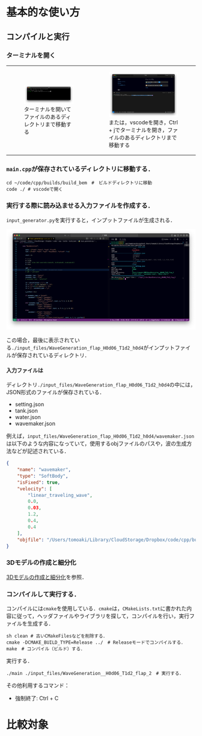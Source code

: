 # 基本的な使い方

## コンパイルと実行

### ターミナルを開く

<table>
    <tr>
        <td>
            <figure>
                <img src="./img/README_FOR_STUDENTS_terminal1.png" width="500px" alt="Image Description"><br>
                <figcaption>ターミナルを開いてファイルのあるディレクトリまで移動する</figcaption>
            </figure>
        </td>
        <td>
            <figure>
                <img src="./img/README_FOR_STUDENTS_terminal2.png" width="500px" alt="Image Description"><br>
                <figcaption>または，vscodeを開き，Ctrl + jでターミナルを開き，ファイルのあるディレクトリまで移動する</figcaption>
            </figure>
        </td>
    </tr>
</table>


### `main.cpp`が保存されているディレクトリに移動する．

```shell
cd ~/code/cpp/builds/build_bem　#　ビルドディレクトリに移動
code ./ # vscodeで開く
```

### 実行する際に読み込ませる入力ファイルを作成する．

`input_generator.py`を実行すると，インプットファイルが生成される．

<img src="./img/README_FOR_STUDENTS_wavegeneration.png" width="900px">

この場合，最後に表示されている`./input_files/WaveGeneration_flap_H0d06_T1d2_h0d4`がインプットファイルが保存されているディレクトリ．

#### 入力ファイルは

ディレクトリ`./input_files/WaveGeneration_flap_H0d06_T1d2_h0d4`の中には，JSON形式のファイルが保存されている．

* setting.json
* tank.json
* water.json
* wavemaker.json

例えば，`input_files/WaveGeneration_flap_H0d06_T1d2_h0d4/wavemaker.json`は以下のような内容になっていて，使用するobjファイルのパスや，波の生成方法などが記述されている．

```json
{
    "name": "wavemaker",
    "type": "SoftBody",
    "isFixed": true,
    "velocity": [
        "linear_traveling_wave",
        0.0,
        0.03,
        1.2,
        0.4,
        0.4
    ],
    "objfile": "/Users/tomoaki/Library/CloudStorage/Dropbox/code/cpp/builds/build_bem/../../../../code/cpp/obj/WaveGeneration/wavemaker10.obj"
}
```

### 3Dモデルの作成と細分化

[3Dモデルの作成と細分化](../build_remesh/README.md)を参照．

### コンパイルして実行する．

コンパイルには`cmake`を使用している．`cmake`は，`CMakeLists.txt`に書かれた内容に従って，ヘッダファイルやライブラリを探して，コンパイルを行い，実行ファイルを生成する．

```shell
sh clean # 古いCMakeFilesなどを削除する．
cmake -DCMAKE_BUILD_TYPE=Release ../　# Releaseモードでコンパイルする．
make　# コンパイル（ビルド）する．
```

実行する．

```shell
./main ./input_files/WaveGeneration__H0d06_T1d2_flap_2　# 実行する．
```

その他利用するコマンド：

* 強制終了: Ctrl + C

# 比較対象

